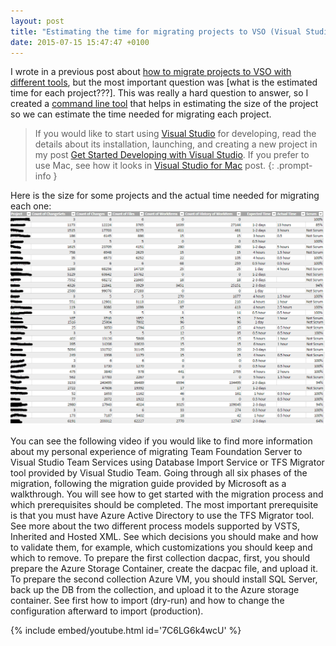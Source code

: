 ```yaml
---
layout: post
title: "Estimating the time for migrating projects to VSO (Visual Studio Online)"
date: 2015-07-15 15:47:47 +0100
---
```


I wrote in a previous post about [how to migrate projects to VSO with different tools](https://mohamedradwan.com/posts/migration-to-vso-visual-studio-online-with-different-tools/), but the most important question was [what is the estimated time for each project???]. This was really a hard question to answer, so I created a [command line tool](https://visualstudiogallery.msdn.microsoft.com/f25cd380-7d2b-4aa1-b0d7-b10156702dc9) that helps in estimating the size of the project so we can estimate the time needed for migrating each project.

> If you would like to start using [Visual Studio](https://www.visualstudio.com/) for developing, read the details about its installation, launching, and creating a new project in my post [Get Started Developing with Visual Studio](https://mohamedradwan.com/posts/get-started-developing-with-visual-studio-2015/). If you prefer to use Mac, see how it looks in [Visual Studio for Mac](https://mohamedradwan.com/2017/07/30/visual-studio-for-mac/) post.
{: .prompt-info }

Here is the size for some projects and the actual time needed for migrating each one:
![TFSCount Report](/assets/images/2015/07/tfscount-report.png)

You can see the following video if you would like to find more information about my personal experience of migrating Team Foundation Server to Visual Studio Team Services using Database Import Service or TFS Migrator tool provided by Visual Studio Team. Going through all six phases of the migration, following the migration guide provided by Microsoft as a walkthrough. You will see how to get started with the migration process and which prerequisites should be completed. The most important prerequisite is that you must have Azure Active Directory to use the TFS Migrator tool. See more about the two different process models supported by VSTS, Inherited and Hosted XML. See which decisions you should make and how to validate them, for example, which customizations you should keep and which to remove. To prepare the first collection dacpac, first, you should prepare the Azure Storage Container, create the dacpac file, and upload it. To prepare the second collection Azure VM, you should install SQL Server, back up the DB from the collection, and upload it to the Azure storage container. See first how to import (dry-run) and how to change the configuration afterward to import (production).

{% include embed/youtube.html id='7C6LG6k4wcU' %}
